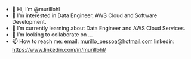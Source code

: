 - 👋 Hi, I’m @murillohl
- 👀 I’m interested in Data Engineer, AWS Cloud and Software Development.
- 🌱 I’m currently learning about Data Engineer and AWS Cloud Services.
- 💞️ I’m looking to collaborate on ...
- 📫 How to reach me: email: murillo_pessoa@hotmail.com   linkedin: https://www.linkedin.com/in/murillohl/

<!---
murillohl/murillohl is a ✨ special ✨ repository because its `README.md` (this file) appears on your GitHub profile.
You can click the Preview link to take a look at your changes.
--->
